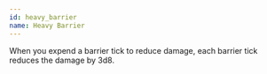 ```yaml
---
id: heavy_barrier
name: Heavy Barrier
---
```

When you expend a barrier tick to reduce damage, each barrier tick reduces the damage by 3d8.
